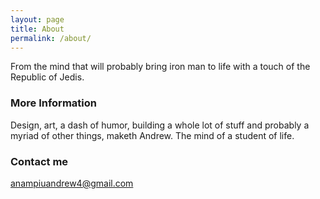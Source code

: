```yaml
---
layout: page
title: About
permalink: /about/
---
```


From the mind that will probably bring iron man to life with a touch of the Republic of Jedis.

### More Information

Design, art, a dash of humor, building a whole lot of stuff and probably a myriad of other things, maketh Andrew. The mind of a student of life.

### Contact me

[anampiuandrew4@gmail.com](mailto:email@domain.com)